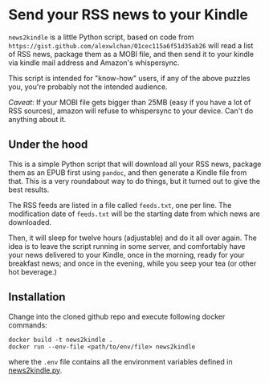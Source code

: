 # Send your RSS news to your Kindle

`news2kindle` is a little Python script, based on code from `https://gist.github.com/alexwlchan/01cec115a6f51d35ab26` will read a list of RSS news, package them as a MOBI file, and then send it to your kindle via kindle mail address and Amazon's whispersync. 

This script is intended for "know-how" users, if any of the above puzzles you, you're probably not the intended audience.


*Caveat*: If your MOBI file gets bigger than 25MB (easy if  you have a lot of RSS sources), amazon will refuse to whispersync to your device. Can't do anything about it.

## Under the hood

This is a simple Python script that will download all your RSS news, package them as an EPUB first using `pandoc`, and then generate a Kindle file from that. This is a very roundabout way to do things, but it turned out to give the best results.

The RSS feeds are listed in a file called `feeds.txt`, one per line. The modification date of `feeds.txt` will be the starting date from which news are downloaded.

Then, it will sleep for twelve hours (adjustable) and do it all over again. The idea is to leave the script running in some server, and comfortably have your news delivered to your Kindle, once in the morning, ready for your breakfast news;  and once in the evening, while you seep your tea (or other hot beverage.)


## Installation

Change into the cloned github repo and execute following docker commands:

```
docker build -t news2kindle .
docker run --env-file <path/to/env/file> news2kindle
```

where the `.env` file contains all the environment variables defined in [news2kindle.py](src/news2kindle.py).
